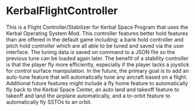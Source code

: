 # KerbalFlightController
This is a Flight Controller/Stabilizer for Kerbal Space Program that uses the Kerbal Operating System Mod. This controller features better hold features than are offered in the default game including: a bank hold controller and pitch hold controller which are all able to be tuned and saved via the user interface. The tuning data is saved on command to a JSON file so the previous tune can be loaded again later. The benefit of a stability controller is that the player fly more efficiently, especially if the player lacks a joystick for control surface manipulation. In the future, the primary goal is to add an auto-tune feature that will automatically tune any aircraft based on a flight. Additional future features might include a fly home feature to automatically fly back to the Kerbal Space Center, an auto land and takeoff feature to takeoff and land the airplane automatically, and a to-orbit feature to automatically fly SSTOs to an orbit.
